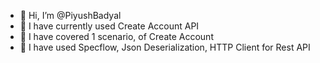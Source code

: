 - 👋 Hi, I’m @PiyushBadyal
- 👀 I have currently used Create Account API
- 🌱 I have covered 1 scenario, of Create Account
- 💞️ I have used Specflow, Json Deserialization, HTTP Client for Rest API


<!---
PiyushBadyal/PiyushBadyal is a ✨ special ✨ repository because its `README.md` (this file) appears on your GitHub profile.
You can click the Preview link to take a look at your changes.
--->
